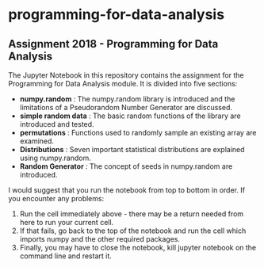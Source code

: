 # programming-for-data-analysis

## Assignment 2018 - Programming for Data Analysis 

The Jupyter Notebook in this repository contains the assignment for the Programming for Data Analysis module. It is divided into five sections:

- **numpy.random** : The numpy.random library is introduced and the limitations of a Pseudorandom Number Generator are discussed.
- **simple random data** : The basic random functions of the library are introduced and tested. 
- **permutations** : Functions used to randomly sample an existing array are examined.
- **Distributions** : Seven important statistical distributions are explained using numpy.random.
- **Random Generator** : The concept of seeds in numpy.random are introduced. 

I would suggest that you run the notebook from top to bottom in order. If you encounter any problems: 

1. Run the cell immediately above - there may be a return needed from here to run your current cell.
2. If that fails, go back to the top of the notebook and run the cell which imports numpy and the other required packages. 
3. Finally, you may have to close the notebook, kill jupyter notebook on the command line and restart it. 
